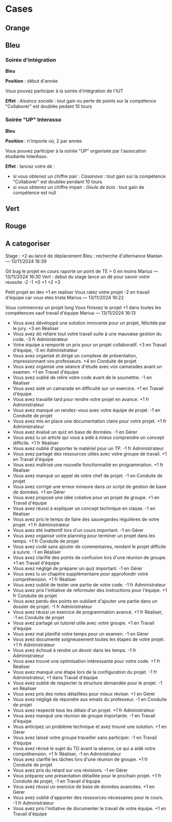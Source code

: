 # Cases

## Orange

## Bleu

### Soirée d'intégration

**Bleu**

**Position** : début d'année

Vous pouvez participer à la soirée d'intégration de l'IUT

**Effet** : *Aisance sociale* : tout gain ou perte de points sur la compétence "Collaborer" est doublée pedant 10 tours

### Soirée "UP" Interasso

**Bleu**

**Position** : n'importe où, 2 par année

Vous pouvez participer à la soirée "UP" organisée par l'assocation étudiante InterAsso.

**Effet** : lancez votre dé :

- si vous obtenez un chiffre pair : *Casanova* : tout gain sur la compétence "Collaborer" est doublée pendant 10 tours
- si vous obtenez un chiffre impair : *Geule de bois* : tout gain de compétence est null

## Vert

## Rouge

## A categoriser

Stage : +2 au lancé de déplacement
Bleu : recherche d'alternance
Maelan — 13/11/2024 16:39

Git bug le projet en cours raporte un point de TE > 0 en moins
Marius — 13/11/2024 16:30
Vert : debut  du stage lance un dé pour savoir votre reussite -2 -1 +0 +1 +2 +3

Petit projet en dev +1 en realiser
Vous ratez votre projet -2 en travail d'équipe car vous etes triste
Marius — 13/11/2024 16:22

Vous commencez un projet long
Vous finissez le projet +1 dans toutes les compétences sauf travail d'équipe
Marius — 13/11/2024 16:13

- Vous avez développé une solution innovante pour un projet, félicitée par le jury. +3 en Réaliser
- Vous avez dû refaire tout votre travail suite à une mauvaise gestion du code. -3 fr Administrateur
- Votre équipe a remporté un prix pour un projet collaboratif. +3 en Travail d'équipe, -5 en Administrateur
- Vous avez organisé et dirigé un complexe de présentation, impressionnant vos professeurs. +4 en Conduite de projet
- Vous avez organisé une séance d'étude avec vos camarades avant un examen. +1 en Travail d'équipe
- Vous avez oublié de relire votre code avant de le soumettre. -1 en Réaliser
- Vous avez aidé un camarade en difficulté sur un exercice. +1 en Travail d'équipe
- Vous avez travaillé tard pour rendre votre projet en avance. +1 fr Administrateur
- Vous avez manqué un rendez-vous avec votre équipe de projet. -1 en Conduite de projet
- Vous avez mis en place une documentation claire pour votre projet. +1 fr Administrateur
- Vous avez évalué un quiz en base de données. -1 en Gérer
- Vous avez lu un article qui vous a aidé à mieux comprendre un concept difficile. +1 fr Réaliser
- Vous avez oublié d'apporter le matériel pour un TP. -1 fr Administrateur
- Vous avez partagé des ressources utiles avec votre groupe de travail. +1 en Travail d'équipe
- Vous avez maîtrisé une nouvelle fonctionnalité en programmation. +1 fr Réaliser
- Vous avez manqué un appel de votre chef de projet. -1 en Conduite de projet
- Vous avez corrigé une erreur mineure dans un script de gestion de base de données. +1 en Gérer
- Vous avez proposé une idée créative pour un projet de groupe. +1 en Travail d'équipe
- Vous avez réussi à expliquer un concept technique en classe. -1 en Réaliser
- Vous avez pris le temps de faire des sauvegardes régulières de votre projet. +1 fr Administrateur
- Vous avez été inattentif lors d'un cours important. -1 en Gérer
- Vous avez organisé votre planning pour terminer un projet dans les temps. +1 fr Conduite de projet
- Vous avez codé sans ajouter de commentaires, rendant le projet difficile à suivre. -1 en Réaliser
- Vous avez clarifié des points de confusion lors d'une réunion de groupe. +1 en Travail d'équipe
- Vous avez négligé de préparer un quiz important. -1 en Gérer
- Vous avez lu un chapitre supplémentaire pour approfondir votre compréhension. +1 fr Réaliser
- Vous avez oublié de tester une partie de votre code. -1 fr Administrateur
- Vous avez pris l'initiative de reformuler des instructions pour l'équipe. +1 fr Conduite de projet
- Vous avez perdu des points en oubliant d'ajouter une partie dans un dossier de projet. -1 fr Administrateur
- Vous avez réussi un exercice de programmation avancé. +1 fr Réaliser, -1 en Conduite de projet
- Vous avez partagé un tutoriel utile avec votre groupe. +1 en Travail d'équipe
- Vous avez mal planifié votre temps pour un examen. -1 en Gérer
- Vous avez documenté soigneusement toutes les étapes de votre projet. +1 fr Administrateur
- Vous avez échoué à rendre un devoir dans les temps. -1 fr Administrateur
- Vous avez trouvé une optimisation intéressante pour votre code. +1 fr Réaliser
- Vous avez manqué une étape lors de la configuration du projet. -1 fr Administrateur, +1 dans Travail d'équipe
- Vous avez oublié de respecter la structure demandée pour le projet. -1 en Réaliser
- Vous avez pris des notes détaillées pour mieux réviser. +1 en Gérer
- Vous avez négligé de répondre aux emails du professeur. -1 en Conduite de projet
- Vous avez respecté tous les délais d'un projet. +1 fr Administrateur
- Vous avez manqué une réunion de groupe importante. -1 en Travail d'équipe
- Vous anticipez un problème technique et avez trouvé une solution. +1 en Gérer
- Vous avez laissé votre groupe travailler sans participer. -1 en Travail d'équipe
- Vous avez révisé le sujet du TD avant la séance, ce qui a aidé votre compréhension. +1 fr Réaliser, -1 en Administrateur
- Vous avez clarifié les tâches lors d'une réunion de groupe. +1 fr Conduite de projet
- Vous avez pris du retard sur vos révisions. -1 en Gérer
- Vous préparez une présentation détaillée pour le prochain projet. +1 fr Conduite de projet, -1 en Travail d'équipe
- Vous avez réussi un exercice de base de données avancées. +1 en Gérer
- Vous avez oublié d'apporter des ressources nécessaires pour le cours. -1 fr Administrateur
- Vous avez pris l'initiative de documenter le travail de votre équipe. +1 en Travail d'équipe
